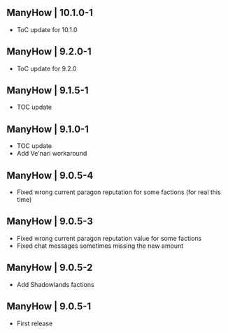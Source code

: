 ManyHow | 10.1.0-1
------------------
- ToC update for 10.1.0

ManyHow | 9.2.0-1
-----------------
- ToC update for 9.2.0

ManyHow | 9.1.5-1
-----------------
- TOC update

ManyHow | 9.1.0-1
-----------------
- TOC update
- Add Ve'nari workaround

ManyHow | 9.0.5-4
-----------------
- Fixed wrong current paragon reputation for some factions (for real this time)

ManyHow | 9.0.5-3
-----------------
- Fixed wrong current paragon reputation value for some factions
- Fixed chat messages sometimes missing the new amount

ManyHow | 9.0.5-2
-----------------
- Add Shadowlands factions

ManyHow | 9.0.5-1
-----------------
- First release